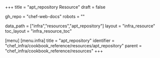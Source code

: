 +++
title = "apt_repository Resource"
draft = false

gh_repo = "chef-web-docs"
robots = ""

data_path = ["infra","resources","apt_repository"]
layout = "infra_resource"
toc_layout = "infra_resource_toc"


[menu]
  [menu.infra]
    title = "apt_repository"
    identifier = "chef_infra/cookbook_reference/resources/apt_repository"
    parent = "chef_infra/cookbook_reference/resources"
+++

<!-- The contents of this page are automatically generated from the apt_repository.yaml file in the data directory. -->
<!-- To suggest a change, edit the https://github.com/chef/chef/blob/master/lib/chef/resource/apt_repository.rb file
      and submit a pull request to the https://github.com/chef/chef repository. -->
